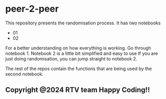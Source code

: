 # peer-2-peer
This repository presents the randomisation process. It has two notebooks
- 01
- 02

For a better understanding on how everything is working. Go through notebook 1. Notebook 2 is a little bit simplified and easy to use
If you are just doing randomisation, you can jump straight to notebook 2.

The rest of the repos contain the functions that are being used by the second notebook.

## Copyright @2024 RTV team Happy Coding!!
